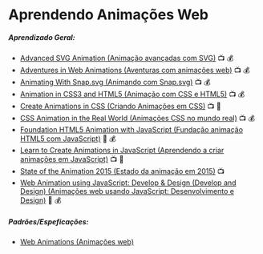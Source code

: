 # Aprendendo Animações Web

##### Aprendizado Geral:

* [Advanced SVG Animation (Animação avançadas com SVG)](https://frontendmasters.com/courses/svg-animation/) :tv: :moneybag:
* [Adventures in Web Animations (Aventuras com animações web)](https://www.codeschool.com/courses/adventures-in-web-animations) :tv: :moneybag:
* [Animating With Snap.svg (Animando com Snap.svg)](https://webdesign.tutsplus.com/courses/animating-with-snapsvg) :tv: :moneybag:
* [Animation in CSS3 and HTML5 (Animação com CSS e HTML5)](https://frontendmasters.com/courses/animation-storytelling-html5-css3/) :tv: :moneybag:
* [Create Animations in CSS (Criando Animações em CSS)](http://www.kirupa.com/css_animations/index.htm) :tv: :book:
* [CSS Animation in the Real World (Animações CSS no mundo real)](https://webdesign.tutsplus.com/courses/css-animation-in-the-real-world) :tv: :moneybag:
* [Foundation HTML5 Animation with JavaScript (Fundação animação HTML5 com JavaScript)](http://www.amazon.com/Foundation-HTML5-Animation-JavaScript-Lamberta/dp/1430236655/ref=sr_1_3) :book: :moneybag:
* [Learn to Create Animations in JavaScript (Aprendendo a criar animações em JavaScript)](http://www.kirupa.com/javascript_animations/index.htm) :tv: :book:
* [State of the Animation 2015 (Estado da animação em 2015)](https://air.mozilla.org/rachel-nabors-state-of-the-animation-2015/) :tv:
* [Web Animation using JavaScript: Develop & Design (Develop and Design) (Animações web usando JavaScript: Desenvolvimento e Design)](http://www.amazon.com/Web-Animation-using-JavaScript-Develop-ebook/dp/B00UNKXVDU/ref=sr_1_1) :book: :moneybag:

##### Padrões/Espeficações:

* [Web Animations (Animações web)](https://w3c.github.io/web-animations/)
